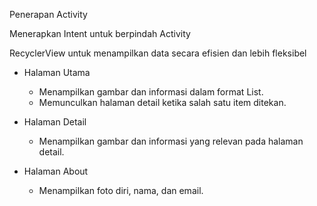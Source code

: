 Penerapan Activity

Menerapkan Intent untuk berpindah Activity

RecyclerView untuk menampilkan data secara efisien dan lebih fleksibel

* Halaman Utama
  * Menampilkan gambar dan informasi dalam format List.
  * Memunculkan halaman detail ketika salah satu item ditekan.

* Halaman Detail
  * Menampilkan gambar dan informasi yang relevan pada halaman detail.

* Halaman About
  * Menampilkan foto diri, nama, dan email.
